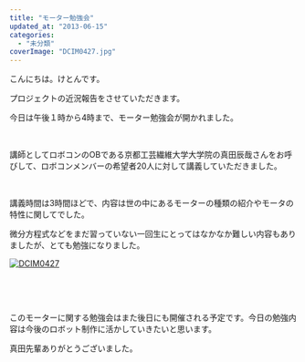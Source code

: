 ```yaml
---
title: "モーター勉強会"
updated_at: "2013-06-15"
categories: 
  - "未分類"
coverImage: "DCIM0427.jpg"
---
```


こんにちは。けとんです。

プロジェクトの近況報告をさせていただきます。

今日は午後１時から4時まで、モーター勉強会が開かれました。

 

講師としてロボコンのOBである京都工芸繊維大学大学院の真田辰哉さんをお呼びして、ロボコンメンバーの希望者20人に対して講義していただきました。

 

講義時間は3時間ほどで、内容は世の中にあるモーターの種類の紹介やモータの特性に関してでした。

微分方程式などをまだ習っていない一回生にとってはなかなか難しい内容もありましたが、とても勉強になりました。

[![](images/DCIM0427-300x168.jpg "DCIM0427")](http://technouskit.net/blog/wp-content/uploads/2013/06/DCIM0427.jpg)

 

 

このモーターに関する勉強会はまた後日にも開催される予定です。今日の勉強内容は今後のロボット制作に活かしていきたいと思います。

真田先輩ありがとうございました。
